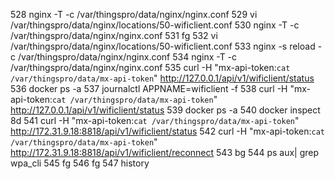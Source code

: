  528  nginx -T -c /var/thingspro/data/nginx/nginx.conf 
 529  vi /var/thingspro/data/nginx/locations/50-wificlient.conf 
 530  nginx -T -c /var/thingspro/data/nginx/nginx.conf 
 531  fg
 532  vi /var/thingspro/data/nginx/locations/50-wificlient.conf 
  533  nginx -s reload -c /var/thingspro/data/nginx/nginx.conf 
  534  nginx -T -c /var/thingspro/data/nginx/nginx.conf 
  535  curl -H "mx-api-token:`cat /var/thingspro/data/mx-api-token`" http://127.0.0.1/api/v1/wificlient/status
  536  docker ps -a
  537  journalctl APPNAME=wificlient -f
  538  curl -H "mx-api-token:`cat /var/thingspro/data/mx-api-token`" http://127.0.0.1/api/v1/wificlient/status
  539  docker ps -a
  540  docker inspect 8d
  541  curl -H "mx-api-token:`cat /var/thingspro/data/mx-api-token`" http://172.31.9.18:8818/api/v1/wificlient/status
  542  curl -H "mx-api-token:`cat /var/thingspro/data/mx-api-token`" http://172.31.9.18:8818/api/v1/wificlient/reconnect
  543  bg
  544  ps aux| grep wpa_cli
  545  fg
  546  fg
  547  history

